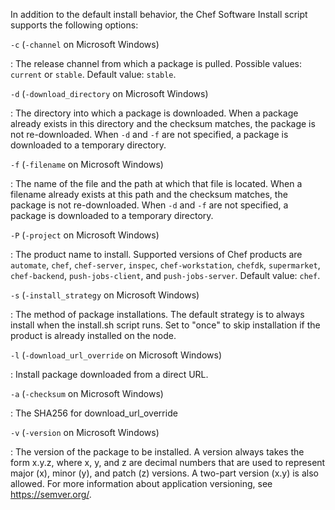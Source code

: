 In addition to the default install behavior, the Chef Software Install script
supports the following options:

`-c` (`-channel` on Microsoft Windows)

:   The release channel from which a package is pulled. Possible values:
    `current` or `stable`. Default value: `stable`.

`-d` (`-download_directory` on Microsoft Windows)

:   The directory into which a package is downloaded. When a package
    already exists in this directory and the checksum matches, the
    package is not re-downloaded. When `-d` and `-f` are not specified,
    a package is downloaded to a temporary directory.

`-f` (`-filename` on Microsoft Windows)

:   The name of the file and the path at which that file is located.
    When a filename already exists at this path and the checksum
    matches, the package is not re-downloaded. When `-d` and `-f` are
    not specified, a package is downloaded to a temporary directory.

`-P` (`-project` on Microsoft Windows)

:   The product name to install. Supported versions of Chef products are
    `automate`, `chef`, `chef-server`, `inspec`, `chef-workstation`,
    `chefdk`, `supermarket`, `chef-backend`, `push-jobs-client`, and
    `push-jobs-server`. Default value: `chef`.

`-s` (`-install_strategy` on Microsoft Windows)

:   The method of package installations. The default strategy is to
    always install when the install.sh script runs. Set to "once" to
    skip installation if the product is already installed on the node.

`-l` (`-download_url_override` on Microsoft Windows)

:   Install package downloaded from a direct URL.

`-a` (`-checksum` on Microsoft Windows)

:   The SHA256 for download_url_override

`-v` (`-version` on Microsoft Windows)

:   The version of the package to be installed. A version always takes
    the form x.y.z, where x, y, and z are decimal numbers that are used
    to represent major (x), minor (y), and patch (z) versions. A
    two-part version (x.y) is also allowed. For more information about
    application versioning, see <https://semver.org/>.